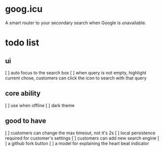 # goog.icu

A smart router to your secondary search when Google is unavailable. 


# todo list 

## ui 
[ ] auto focus to the search box
[ ] when query is not empty, highlight current chose, customers can click the icon to search with that query


## core ability
[ ] use when offline
[ ] dark theme

## good to have
[ ] customers can change the max timeout, not it's 2s
[ ] local persistence required for customer's settings
[ ] customers can add new search engine
[ ] a github fork button
[ ] a model for explaining the heart beat indicator